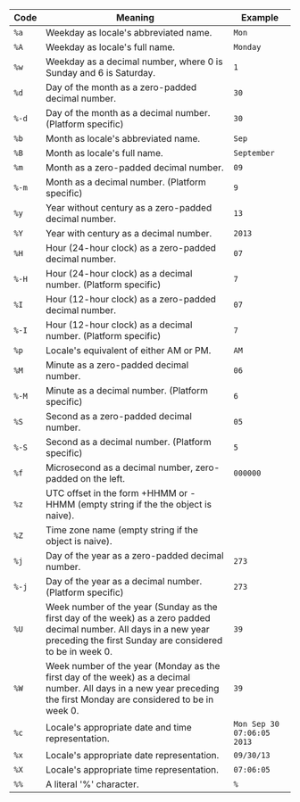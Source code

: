 | Code | Meaning | Example |
| --- | --- | --- |
| `%a` | Weekday as locale's abbreviated name. | `Mon` |
| `%A` | Weekday as locale's full name. | `Monday` |
| `%w` | Weekday as a decimal number, where 0 is Sunday and 6 is Saturday. | `1` |
| `%d` | Day of the month as a zero-padded decimal number. | `30` |
| `%-d` | Day of the month as a decimal number. (Platform specific) | `30` |
| `%b` | Month as locale's abbreviated name. | `Sep` |
| `%B` | Month as locale's full name. | `September` |
| `%m` | Month as a zero-padded decimal number. | `09` |
| `%-m` | Month as a decimal number. (Platform specific) | `9` |
| `%y` | Year without century as a zero-padded decimal number. | `13` |
| `%Y` | Year with century as a decimal number. | `2013` |
| `%H` | Hour (24-hour clock) as a zero-padded decimal number. | `07` |
| `%-H` | Hour (24-hour clock) as a decimal number. (Platform specific) | `7` |
| `%I` | Hour (12-hour clock) as a zero-padded decimal number. | `07` |
| `%-I` | Hour (12-hour clock) as a decimal number. (Platform specific) | `7` |
| `%p` | Locale's equivalent of either AM or PM. | `AM` |
| `%M` | Minute as a zero-padded decimal number. | `06` |
| `%-M` | Minute as a decimal number. (Platform specific) | `6` |
| `%S` | Second as a zero-padded decimal number. | `05` |
| `%-S` | Second as a decimal number. (Platform specific) | `5` |
| `%f` | Microsecond as a decimal number, zero-padded on the left. | `000000` |
| `%z` | UTC offset in the form +HHMM or -HHMM (empty string if the the object is naive). |  |
| `%Z` | Time zone name (empty string if the object is naive). |  |
| `%j` | Day of the year as a zero-padded decimal number. | `273` |
| `%-j` | Day of the year as a decimal number. (Platform specific) | `273` |
| `%U` | Week number of the year (Sunday as the first day of the week) as a zero padded decimal number. All days in a new year preceding the first Sunday are considered to be in week 0. | `39` |
| `%W` | Week number of the year (Monday as the first day of the week) as a decimal number. All days in a new year preceding the first Monday are considered to be in week 0. | `39` |
| `%c` | Locale's appropriate date and time representation. | `Mon Sep 30 07:06:05 2013` |
| `%x` | Locale's appropriate date representation. | `09/30/13` |
| `%X` | Locale's appropriate time representation. | `07:06:05` |
| `%%` | A literal '%' character. | `%` |